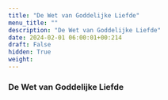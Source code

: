 ```yaml
---
title: "De Wet van Goddelijke Liefde"
menu_title: ""
description: "De Wet van Goddelijke Liefde"
date: 2024-02-01 06:00:01+00:214
draft: False
hidden: True
weight:
---
```

### De Wet van Goddelijke Liefde


